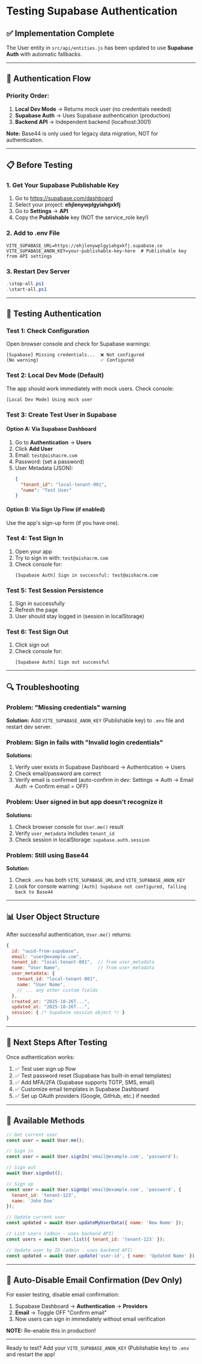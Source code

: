 # Testing Supabase Authentication

## ✅ Implementation Complete

The User entity in `src/api/entities.js` has been updated to use **Supabase Auth** with automatic fallbacks.

---

## 🔐 Authentication Flow

### Priority Order:
1. **Local Dev Mode** → Returns mock user (no credentials needed)
2. **Supabase Auth** → Uses Supabase authentication (production)
3. **Backend API** → Independent backend (localhost:3001)

**Note:** Base44 is only used for legacy data migration, NOT for authentication.

---

## 📋 Before Testing

### 1. Get Your Supabase Publishable Key

1. Go to https://supabase.com/dashboard
2. Select your project: **ehjlenywplgyiahgxkfj**
3. Go to **Settings** → **API**
4. Copy the **Publishable** key (NOT the service_role key!)

### 2. Add to .env File

```env
VITE_SUPABASE_URL=https://ehjlenywplgyiahgxkfj.supabase.co
VITE_SUPABASE_ANON_KEY=your-publishable-key-here  # Publishable key from API settings
```

### 3. Restart Dev Server

```powershell
.\stop-all.ps1
.\start-all.ps1
```

---

## 🧪 Testing Authentication

### Test 1: Check Configuration

Open browser console and check for Supabase warnings:

```
[Supabase] Missing credentials...  ❌ Not configured
(No warning)                       ✅ Configured
```

### Test 2: Local Dev Mode (Default)

The app should work immediately with mock users. Check console:

```
[Local Dev Mode] Using mock user
```

### Test 3: Create Test User in Supabase

#### Option A: Via Supabase Dashboard
1. Go to **Authentication** → **Users**
2. Click **Add User**
3. Email: `test@aishacrm.com`
4. Password: (set a password)
5. User Metadata (JSON):
   ```json
   {
     "tenant_id": "local-tenant-001",
     "name": "Test User"
   }
   ```

#### Option B: Via Sign Up Flow (if enabled)
Use the app's sign-up form (if you have one).

### Test 4: Test Sign In

1. Open your app
2. Try to sign in with: `test@aishacrm.com`
3. Check console for:
   ```
   [Supabase Auth] Sign in successful: test@aishacrm.com
   ```

### Test 5: Test Session Persistence

1. Sign in successfully
2. Refresh the page
3. User should stay logged in (session in localStorage)

### Test 6: Test Sign Out

1. Click sign out
2. Check console for:
   ```
   [Supabase Auth] Sign out successful
   ```

---

## 🔍 Troubleshooting

### Problem: "Missing credentials" warning

**Solution:** Add `VITE_SUPABASE_ANON_KEY` (Publishable key) to `.env` file and restart dev server.

### Problem: Sign in fails with "Invalid login credentials"

**Solutions:**
1. Verify user exists in Supabase Dashboard → Authentication → Users
2. Check email/password are correct
3. Verify email is confirmed (auto-confirm in dev: Settings → Auth → Email Auth → Confirm email = OFF)

### Problem: User signed in but app doesn't recognize it

**Solutions:**
1. Check browser console for `User.me()` result
2. Verify `user_metadata` includes `tenant_id`
3. Check session in localStorage: `supabase.auth.session`

### Problem: Still using Base44

**Solution:** 
1. Check `.env` has both `VITE_SUPABASE_URL` and `VITE_SUPABASE_ANON_KEY`
2. Look for console warning: `[Auth] Supabase not configured, falling back to Base44`

---

## 📊 User Object Structure

After successful authentication, `User.me()` returns:

```javascript
{
  id: "uuid-from-supabase",
  email: "user@example.com",
  tenant_id: "local-tenant-001",  // from user_metadata
  name: "User Name",              // from user_metadata
  user_metadata: {
    tenant_id: "local-tenant-001",
    name: "User Name",
    // ... any other custom fields
  },
  created_at: "2025-10-26T...",
  updated_at: "2025-10-26T...",
  session: { /* Supabase session object */ }
}
```

---

## 🎯 Next Steps After Testing

Once authentication works:

1. ✅ Test user sign up flow
2. ✅ Test password reset (Supabase has built-in email templates)
3. ✅ Add MFA/2FA (Supabase supports TOTP, SMS, email)
4. ✅ Customize email templates in Supabase Dashboard
5. ✅ Set up OAuth providers (Google, GitHub, etc.) if needed

---

## 🔧 Available Methods

```javascript
// Get current user
const user = await User.me();

// Sign in
const user = await User.signIn('email@example.com', 'password');

// Sign out
await User.signOut();

// Sign up
const user = await User.signUp('email@example.com', 'password', {
  tenant_id: 'tenant-123',
  name: 'John Doe'
});

// Update current user
const updated = await User.updateMyUserData({ name: 'New Name' });

// List users (admin - uses backend API)
const users = await User.list({ tenant_id: 'tenant-123' });

// Update user by ID (admin - uses backend API)
const updated = await User.update('user-id', { name: 'Updated Name' });
```

---

## 🚀 Auto-Disable Email Confirmation (Dev Only)

For easier testing, disable email confirmation:

1. Supabase Dashboard → **Authentication** → **Providers**
2. **Email** → Toggle OFF "Confirm email"
3. Now users can sign in immediately without email verification

**NOTE:** Re-enable this in production!

---

Ready to test? Add your `VITE_SUPABASE_ANON_KEY` (Publishable key) to `.env` and restart the app!
